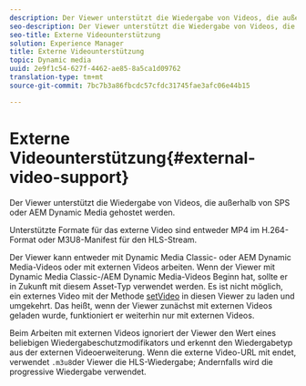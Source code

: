 ```yaml
---
description: Der Viewer unterstützt die Wiedergabe von Videos, die außerhalb von SPS oder AEM Dynamic Media gehostet werden.
seo-description: Der Viewer unterstützt die Wiedergabe von Videos, die außerhalb von SPS oder AEM Dynamic Media gehostet werden.
seo-title: Externe Videounterstützung
solution: Experience Manager
title: Externe Videounterstützung
topic: Dynamic media
uuid: 2e9f1c54-627f-4462-ae85-8a5ca1d09762
translation-type: tm+mt
source-git-commit: 7bc7b3a86fbcdc57cfdc31745fae3afc06e44b15

---
```



# Externe Videounterstützung{#external-video-support}

Der Viewer unterstützt die Wiedergabe von Videos, die außerhalb von SPS oder AEM Dynamic Media gehostet werden.

Unterstützte Formate für das externe Video sind entweder MP4 im H.264-Format oder M3U8-Manifest für den HLS-Stream.

Der Viewer kann entweder mit Dynamic Media Classic- oder AEM Dynamic Media-Videos oder mit externen Videos arbeiten. Wenn der Viewer mit Dynamic Media Classic-/AEM Dynamic Media-Videos Beginn hat, sollte er in Zukunft mit diesem Asset-Typ verwendet werden. Es ist nicht möglich, ein externes Video mit der Methode [setVideo](../../c-html5-aem-asset-viewers/c-html5-aem-video360/c-html5-aem-video360-javascriptapiref/r-html5-aem-video360-javascriptapiref-setvideo.md#reference-85d3422d6ce64a36ac74827120b5a17c) in diesen Viewer zu laden und umgekehrt. Das heißt, wenn der Viewer zunächst mit externen Videos geladen wurde, funktioniert er weiterhin nur mit externen Videos.

Beim Arbeiten mit externen Videos ignoriert der Viewer den Wert eines beliebigen Wiedergabeschutzmodifikators und erkennt den Wiedergabetyp aus der externen Videoerweiterung. Wenn die externe Video-URL mit endet, verwendet `.m3u8`der Viewer die HLS-Wiedergabe; Andernfalls wird die progressive Wiedergabe verwendet.
